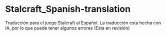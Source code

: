 # Stalcraft_Spanish-translation
Traducción para el juego Stalcraft al Español. La traducción esta hecha con IA, por lo que puede tener algunos errores (Esta en revisión)

